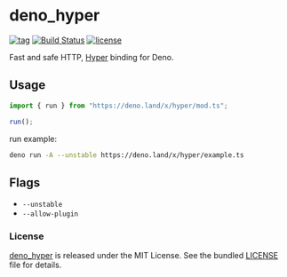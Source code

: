 # deno_hyper

[![tag](https://img.shields.io/github/release/justjavac/deno_hyper)](https://github.com/justjavac/deno_hyper/releases)
[![Build Status](https://github.com/justjavac/deno_hyper/workflows/ci/badge.svg?branch=master)](https://github.com/justjavac/deno_hyper/actions)
[![license](https://img.shields.io/github/license/justjavac/deno_hyper)](https://github.com/justjavac/deno_hyper/blob/master/LICENSE)

Fast and safe HTTP, [Hyper](https://hyper.rs) binding for Deno.

## Usage

```ts
import { run } from "https://deno.land/x/hyper/mod.ts";

run();
```

run example:

```bash
deno run -A --unstable https://deno.land/x/hyper/example.ts
```

## Flags

- `--unstable`
- `--allow-plugin`

### License

[deno_hyper](https://github.com/justjavac/deno_hyper) is released under the MIT License. See the bundled [LICENSE](./LICENSE) file for details.
